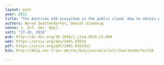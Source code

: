 ```yaml
---
layout: post
year: 2012
title: "The Austrian eID ecosystem in the public cloud: How to obtain privacy while preserving practicality"
authors: Bernd Zwattendorfer, Daniel Slamanig
venue: J. Inf. Sec. Appl.
vatt: "27-28, 2016"
pub: http://dx.doi.org/10.1016/j.jisa.2015.11.004
web: https://arxiv.org/abs/1601.03533
pdf: https://arxiv.org/pdf/1601.03533v1
bib: http://dblp.uni-trier.de/rec/bib/journals/istr/ZwattendorferS16

---
```


